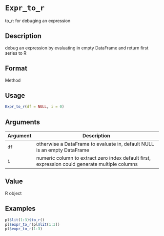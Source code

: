 # `Expr_to_r`

to_r: for debuging an expression


## Description

debug an expression by evaluating in empty DataFrame and return first series to R


## Format

Method


## Usage

```r
Expr_to_r(df = NULL, i = 0)
```


## Arguments

Argument      |Description
------------- |----------------
`df`     |     otherwise a DataFrame to evaluate in, default NULL is an empty DataFrame
`i`     |     numeric column to extract zero index default first, expression could generate multiple columns


## Value

R object


## Examples

```r
pl$lit(1:3)$to_r()
pl$expr_to_r(pl$lit(1:3))
pl$expr_to_r(1:3)
```


